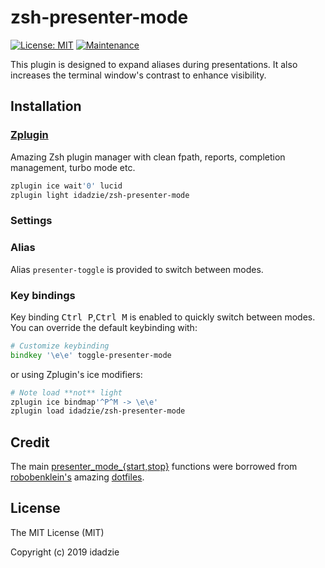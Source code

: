 # zsh-presenter-mode

[![License: MIT][license badge]][license] [![Maintenance][maintenance badge]]()

This plugin is designed to expand aliases during presentations.
It also increases the terminal window's contrast to enhance visibility.



## Installation

### [Zplugin][zplugin]

Amazing Zsh plugin manager with clean fpath, reports, completion management, turbo mode etc.

```zsh
zplugin ice wait'0' lucid
zplugin light idadzie/zsh-presenter-mode
```



### Settings

### Alias

Alias `presenter-toggle` is provided to switch between modes.

### Key bindings

Key binding <kbd>Ctrl  P</kbd>,<kbd>Ctrl  M</kbd> is enabled to quickly switch between modes. You can override the default keybinding with:

```zsh
# Customize keybinding
bindkey '\e\e' toggle-presenter-mode
```
or using Zplugin's ice modifiers:

```zsh
# Note load **not** light
zplugin ice bindmap'^P^M -> \e\e'
zplugin load idadzie/zsh-presenter-mode
```



## Credit

The main [presenter_mode_{start,stop}][presenter-mode] functions were borrowed from [robobenklein's][robo] amazing [dotfiles][dotfiles].



## License

The MIT License (MIT)

Copyright (c) 2019 idadzie

[license badge]: https://img.shields.io/badge/License-MIT-green.svg
[license]: https://opensource.org/licenses/MIT
[maintenance badge]: https://img.shields.io/maintenance/yes/2021.svg
[zplugin]: https://github.com/zdharma/zplugin
[robo]: https://github.com/robobenklein
[dotfiles]: https://github.com/robobenklein/configs
[presenter-mode]: https://github.com/robobenklein/configs/blob/master/zsh/plunks/presenter-mode.zsh
